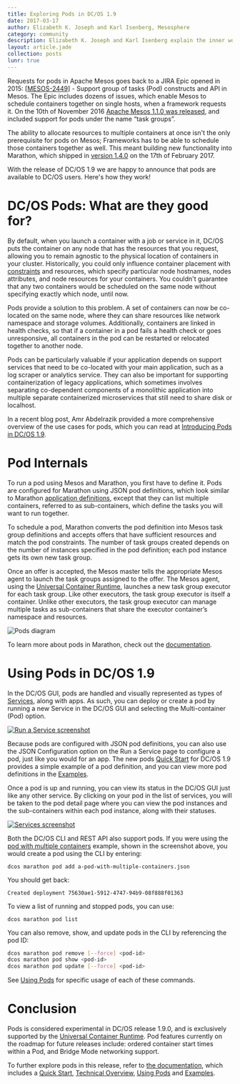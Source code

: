 ```yaml
---
title: Exploring Pods in DC/OS 1.9
date: 2017-03-17
author: Elizabeth K. Joseph and Karl Isenberg, Mesosphere
category: community
description: Elizabeth K. Joseph and Karl Isenberg explain the inner working of pods in DC/OS 1.9, and provide an example of how to use them. Give them a try!
layout: article.jade
collection: posts
lunr: true
---
```


Requests for pods in Apache Mesos goes back to a JIRA Epic opened in 2015: \[[MESOS-2449](https://issues.apache.org/jira/browse/MESOS-2449)\] - Support group of tasks (Pod) constructs and API in Mesos. The Epic includes dozens of issues, which enable Mesos to schedule containers together on single hosts, when a framework requests it. On the 10th of November 2016 [Apache Mesos 1.1.0 was released](http://mesos.apache.org/blog/mesos-1-1-0-released/), and included support for pods under the name “task groups”.

The ability to allocate resources to multiple containers at once isn't the only prerequisite for pods on Mesos; Frameworks has to be able to schedule those containers together as well. This meant building new functionality into Marathon, which shipped in [version 1.4.0](https://github.com/mesosphere/marathon/releases/tag/v1.4.0) on the 17th of February 2017.

With the release of DC/OS 1.9 we are happy to announce that pods are available to DC/OS users. Here's how they work!

DC/OS Pods: What are they good for?
===================================

By default, when you launch a container with a job or service in it, DC/OS puts the container on any node that has the resources that you request, allowing you to remain agnostic to the physical location of containers in your cluster. Historically, you could only influence container placement with [constraints](https://mesosphere.github.io/marathon/docs/constraints.html) and resources, which specify particular node hostnames, nodes attributes, and node resources for your containers. You couldn't guarantee that any two containers would be scheduled on the same node without specifying exactly which node, until now.

Pods provide a solution to this problem. A set of containers can now be co-located on the same node, where they can share resources like network namespace and storage volumes. Additionally, containers are linked in health checks, so that if a container in a pod fails a health check or goes unresponsive, all containers in the pod can be restarted or relocated together to another node.

Pods can be particularly valuable if your application depends on support services that need to be co-located with your main application, such as a log scraper or analytics service. They can also be important for supporting containerization of legacy applications, which sometimes involves separating co-dependent components of a monolithic application into multiple separate containerized microservices that still need to share disk or localhost.

In a recent blog post, Amr Abdelrazik provided a more comprehensive overview of the use cases for pods, which you can read at [Introducing Pods in DC/OS 1.9](https://mesosphere.com/blog/2017/03/15/introducing-pods-dcos-1-9/).

Pod Internals
=============

To run a pod using Mesos and Marathon, you first have to define it. Pods are configured for Marathon using JSON pod definitions, which look similar to Marathon [application definitions](https://dcos.io/docs/1.9/usage/managing-services/application-basics/), except that they can list multiple containers, referred to as sub-containers, which define the tasks you will want to run together.

To schedule a pod, Marathon converts the pod definition into Mesos task group definitions and accepts offers that have sufficient resources and match the pod constraints. The number of task groups created depends on the number of instances specified in the pod definition; each pod instance gets its own new task group.

Once an offer is accepted, the Mesos master tells the appropriate Mesos agent to launch the task groups assigned to the offer. The Mesos agent, using the [Universal Container Runtime](https://dcos.io/docs/1.9/usage/containerizers/#dc-os-universal-container-runtime), launches a new task group executor for each task group. Like other executors, the task group executor is itself a container. Unlike other executors, the task group executor can manage multiple tasks as sub-containers that share the executor container’s namespace and resources.

<img src="/assets/images/blog/2017-03-17_pods_diagram.png" alt="Pods diagram" />

To learn more about pods in Marathon, check out the [documentation](http://mesosphere.github.io/marathon/docs/pods.html).

Using Pods in DC/OS 1.9
=======================

In the DC/OS GUI, pods are handled and visually represented as types of [Services](https://dcos.io/docs/1.9/overview/concepts/#dcos-service), along with apps. As such, you can deploy or create a pod by running a new Service in the DC/OS GUI and selecting the Multi-container (Pod) option.

<a href="/assets/images/blog/2017-03-17_pods_gui_1.jpg" /><img src="/assets/images/blog/2017-03-17_pods_gui_1.jpg" alt="Run a Service screenshot" border="0" /></a>

Because pods are configured with JSON pod definitions, you can also use the JSON Configuration option on the Run a Service page to configure a pod, just like you would for an app. The new pods [Quick Start](https://dcos.io/docs/1.9/usage/pods/quickstart/) for DC/OS 1.9 provides a simple example of a pod definition, and you can view more pod definitions in the [Examples](https://dcos.io/docs/1.9/usage/pods/examples/).

Once a pod is up and running, you can view its status in the DC/OS GUI just like any other service. By clicking on your pod in the list of services, you will be taken to the pod detail page where you can view the pod instances and the sub-containers within each pod instance, along with their statuses.

<a href="/assets/images/blog/2017-03-17_pods_gui_2.jpg" /><img src="/assets/images/blog/2017-03-17_pods_gui_2.jpg" alt="Services screenshot" border="0"/></a>

Both the DC/OS CLI and REST API also support pods. If you were using the [pod with multiple containers](https://dcos.io/docs/1.9/usage/pods/examples/#a-pod-with-multiple-containers) example, shown in the screenshot above, you would create a pod using the CLI by entering:

`dcos marathon pod add a-pod-with-multiple-containers.json`

You should get back:

`Created deployment 75630ae1-5912-4747-94b9-08f888f01363`

To view a list of running and stopped pods, you can use:

`dcos marathon pod list`

You can also remove, show, and update pods in the CLI by referencing the pod ID:
```bash
dcos marathon pod remove [--force] <pod-id>
dcos marathon pod show <pod-id>
dcos marathon pod update [--force] <pod-id>
```
See [Using Pods](https://dcos.io/docs/1.9/usage/pods/using-pods/) for specific usage of each of these commands.

Conclusion
==========

Pods is considered experimental in DC/OS release 1.9.0, and is exclusively supported by the [Universal Container Runtime](https://dcos.io/docs/1.9/usage/containerizers/#dc-os-universal-container-runtime). Pod features currently on the roadmap for future releases include: ordered container start times within a Pod, and Bridge Mode networking support.

To further explore pods in this release, refer to [the documentation](https://dcos.io/docs/1.9/usage/pods/), which includes a [Quick Start](https://dcos.io/docs/1.9/usage/pods/quickstart/), [Technical Overview](https://dcos.io/docs/1.9/usage/pods/technical-overview/), [Using Pods](https://dcos.io/docs/1.9/usage/pods/using-pods/) and [Examples](https://dcos.io/docs/1.9/usage/pods/examples/).
